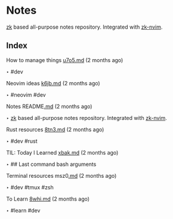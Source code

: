 # Notes

[zk](https://github.com/sirupsen/zk) based all-purpose notes repository.
Integrated with [zk-nvim](https://github.com/mickael-menu/zk-nvim).


## Index

How to manage things [u7o5.md](u7o5.md) (2 months ago)

  ‣ #dev

Neovim ideas [k6jb.md](k6jb.md) (2 months ago)

  ‣ #neovim
    #dev

Notes README[.md](.md) (2 months ago)

  ‣ [zk](https://github.com/sirupsen/zk) based all-purpose notes repository.
    Integrated with [zk-nvim](https://github.com/mickael-menu/zk-nvim).

Rust resources [8tn3.md](8tn3.md) (2 months ago)

  ‣ #dev
    #rust

TIL: Today I Learned [xbak.md](xbak.md) (2 months ago)

  ‣ ## Last command bash arguments

Terminal resources msz0[.md](.md) (2 months ago)

  ‣ #dev
    #tmux
    #zsh

To Learn [8whi.md](8whi.md) (2 months ago)

  ‣ #learn
    #dev

